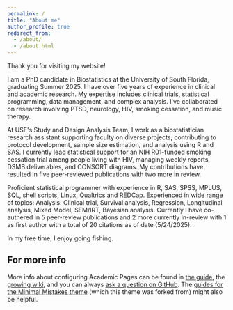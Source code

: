 ```yaml
---
permalink: /
title: "About me"
author_profile: true
redirect_from: 
  - /about/
  - /about.html
---
```

Thank you for visiting my website!

I am a PhD candidate in Biostatistics at the University of South Florida, graduating Summer 2025. I have over five years of experience in clinical and academic research. My expertise includes clinical trials, statistical programming, data management, and complex analysis. I've collaborated on research involving PTSD, neurology, HIV, smoking cessation, and music therapy.

At USF's Study and Design Analysis Team, I work as a biostatistician research assistant supporting faculty on diverse projects, contributing to protocol development, sample size estimation, and analysis using R and SAS. I currently lead statistical support for an NIH R01-funded smoking cessation trial among people living with HIV, managing weekly reports, DSMB deliverables, and CONSORT diagrams. My contributions have resulted in five peer-reviewed publications with two more in review.

Proficient statistical programmer with experience in R, SAS, SPSS, MPLUS, SQL, shell scripts, Linux, Qualtrics and REDCap. 
Experienced in wide range of topics: Analysis: Clinical trial, Survival analysis, Regression, Longitudinal analysis, Mixed Model, SEM/IRT, Bayesian analysis.
Currently I have co-authered in 5 peer-review publications and 2 more currently in-review with 1 as first author with a total of 20 citations as of date (5/24/2025).

In my free time, I enjoy going fishing.



For more info
------
More info about configuring Academic Pages can be found in [the guide](https://academicpages.github.io/markdown/), the [growing wiki](https://github.com/academicpages/academicpages.github.io/wiki), and you can always [ask a question on GitHub](https://github.com/academicpages/academicpages.github.io/discussions). The [guides for the Minimal Mistakes theme](https://mmistakes.github.io/minimal-mistakes/docs/configuration/) (which this theme was forked from) might also be helpful.
